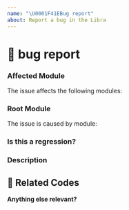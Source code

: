 ```yaml
---
name: "\U0001F41EBug report"
about: Report a bug in the Libra
---
```


# 🐞 bug report

### Affected Module
<!-- ✍️--> 
The issue affects the following modules: 


### Root Module
<!-- ✍️--> 
The issue is caused by module: 


### Is this a regression?

<!-- Did this behavior use to work in the previous version? -->
<!-- Yes, the previous version in which this bug was not present was: .... -->
<!-- No -->

<!-- ✍️--> 


### Description
<!-- ✍️--> 


## 🔬 Related Codes


**Anything else relevant?**

